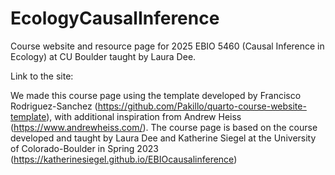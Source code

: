 # EcologyCausalInference
Course website and resource page for 2025 EBIO 5460 (Causal Inference in Ecology) at CU Boulder taught by Laura Dee. 



Link to the site: 

We made this course page using the template developed by Francisco Rodriguez-Sanchez (https://github.com/Pakillo/quarto-course-website-template), with additional inspiration from Andrew Heiss (https://www.andrewheiss.com/). The course page is based on the course developed and taught by Laura Dee and Katherine Siegel at the University of Colorado-Boulder in Spring 2023 (https://katherinesiegel.github.io/EBIOcausalinference)
